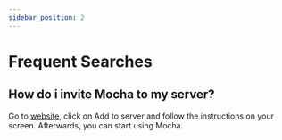 ```yaml
---
sidebar_position: 2
---
```


# Frequent Searches

## How do i invite Mocha to my server?

Go to [website](https://mocha-bot.xyz), click on Add to server and follow the instructions on your screen. Afterwards, you can start using Mocha.
